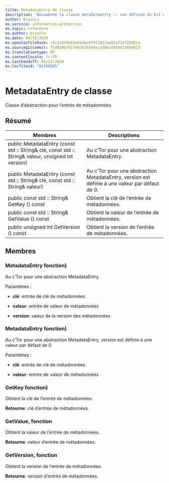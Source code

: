 ```yaml
---
title: MetadataEntry de classe
description: 'Documente la classe metadataentry :: non définie du kit de développement logiciel (SDK) Microsoft Information Protection (MIP).'
author: BryanLa
ms.service: information-protection
ms.topic: reference
ms.author: bryanla
ms.date: 04/16/2020
ms.openlocfilehash: c9c1c8f9683ebb4be079f1817aa92a71e72005ca
ms.sourcegitcommit: f54920bf017902616589aca30baf6b64216b6913
ms.translationtype: MT
ms.contentlocale: fr-FR
ms.lasthandoff: 04/22/2020
ms.locfileid: "81766505"
---
```

# <a name="class-metadataentry"></a>MetadataEntry de classe 
Classe d’abstraction pour l’entrée de métadonnées.
  
## <a name="summary"></a>Résumé
 Membres                        | Descriptions                                
--------------------------------|---------------------------------------------
public MetadataEntry (const std :: String& clé, const std :: String& valeur, unsigned int version)  |  Au c’Tor pour une abstraction MetadataEntry.
public MetadataEntry (const std :: String& clé, const std :: String& valeur)  |  Au c’Tor pour une abstraction MetadataEntry, version est définie à une valeur par défaut de 0.
public const std :: String& GetKey () const  |  Obtient la clé de l’entrée de métadonnées.
public const std :: String& GetValue () const  |  Obtient la valeur de l’entrée de métadonnées.
public unsigned int GetVersion () const  |  Obtient la version de l’entrée de métadonnées.
  
## <a name="members"></a>Membres
  
### <a name="metadataentry-function"></a>MetadataEntry fonction)
Au c’Tor pour une abstraction MetadataEntry.

Paramètres :  
* **clé**: entrée de clé de métadonnées. 


* **valeur**: entrée de valeur de métadonnées 


* **version**: valeur de la version des métadonnées


  
### <a name="metadataentry-function"></a>MetadataEntry fonction)
Au c’Tor pour une abstraction MetadataEntry, version est définie à une valeur par défaut de 0.

Paramètres :  
* **clé**: entrée de clé de métadonnées. 


* **valeur**: entrée de valeur de métadonnées


  
### <a name="getkey-function"></a>GetKey fonction)
Obtient la clé de l’entrée de métadonnées.

  
**Retourne**: clé d’entrée de métadonnées.
  
### <a name="getvalue-function"></a>GetValue, fonction
Obtient la valeur de l’entrée de métadonnées.

  
**Retourne**: valeur d’entrée de métadonnées.
  
### <a name="getversion-function"></a>GetVersion, fonction
Obtient la version de l’entrée de métadonnées.

  
**Retourne**: version d’entrée de métadonnées.